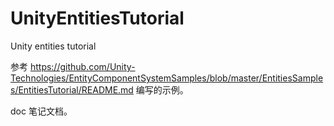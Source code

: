 # UnityEntitiesTutorial
Unity entities tutorial

参考 https://github.com/Unity-Technologies/EntityComponentSystemSamples/blob/master/EntitiesSamples/EntitiesTutorial/README.md 编写的示例。

doc 笔记文档。

